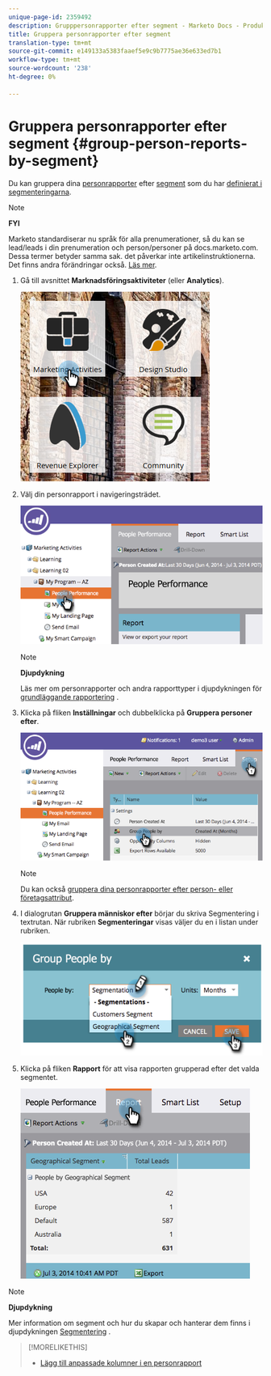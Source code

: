 ```yaml
---
unique-page-id: 2359492
description: Grupppersonrapporter efter segment - Marketo Docs - Produktdokumentation
title: Gruppera personrapporter efter segment
translation-type: tm+mt
source-git-commit: e149133a5383faaef5e9c9b7775ae36e633ed7b1
workflow-type: tm+mt
source-wordcount: '238'
ht-degree: 0%

---
```



# Gruppera personrapporter efter segment {#group-person-reports-by-segment}

Du kan gruppera dina [personrapporter](http://docs.marketo.com/display/docs/basic+reporting) efter [segment](http://docs.marketo.com/display/docs/basic+reporting) som du har [definierat i segmenteringarna](create-a-segmentation.md).

>[!NOTE]
>
>**FYI**
>
>Marketo standardiserar nu språk för alla prenumerationer, så du kan se lead/leads i din prenumeration och person/personer på docs.marketo.com. Dessa termer betyder samma sak. det påverkar inte artikelinstruktionerna. Det finns andra förändringar också. [Läs mer](http://docs.marketo.com/display/DOCS/Updates+to+Marketo+Terminology).

1. Gå till avsnittet **Marknadsföringsaktiviteter** (eller **Analytics**).

   ![](assets/image2017-3-28-8-3a43-3a9.png)

1. Välj din personrapport i navigeringsträdet.

   ![](assets/image2017-3-28-9-3a25-3a0.png)

   >[!NOTE]
   >
   >**Djupdykning**
   >
   >
   >Läs mer om personrapporter och andra rapporttyper i djupdykningen för [grundläggande rapportering](http://docs.marketo.com/display/docs/basic+reporting) .

1. Klicka på fliken **Inställningar** och dubbelklicka på **Gruppera personer efter**.

   ![](assets/image2017-3-28-9-3a25-3a22.png)

   >[!NOTE]
   >
   >Du kan också [gruppera dina personrapporter efter person- eller företagsattribut](http://docs.marketo.com/display/DOCS/Group+Person+Reports+by+Attribute).

1. I dialogrutan **Gruppera människor efter** börjar du skriva Segmentering i textrutan. När rubriken **Segmenteringar** visas väljer du en i listan under rubriken.

   ![](assets/image2017-3-28-9-3a25-3a55.png)

1. Klicka på fliken **Rapport** för att visa rapporten grupperad efter det valda segmentet.

   ![](assets/image2017-3-28-9-3a26-3a13.png)

>[!NOTE]
>
>**Djupdykning**
>
>Mer information om segment och hur du skapar och hanterar dem finns i djupdykningen [Segmentering](http://docs.marketo.com/display/docs/segmentation+and+snippets) .

>[!MORELIKETHIS]
>
>* [Lägg till anpassade kolumner i en personrapport](../../../../product-docs/reporting/basic-reporting/editing-reports/add-custom-columns-to-a-person-report.md)

>




